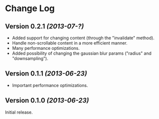 Change Log
=======================================


Version 0.2.1 *(2013-07-?)*
----------------------------

 * Added support for changing content (through the "invalidate" method).
 * Handle non-scrollable content in a more efficient manner.
 * Many performance optimizations.
 * Added possibility of changing the gaussian blur params ("radius" and "downsampling").

Version 0.1.1 *(2013-06-23)*
----------------------------
* Important performance optimizations. 

Version 0.1.0 *(2013-06-23)*
----------------------------
Initial release.
